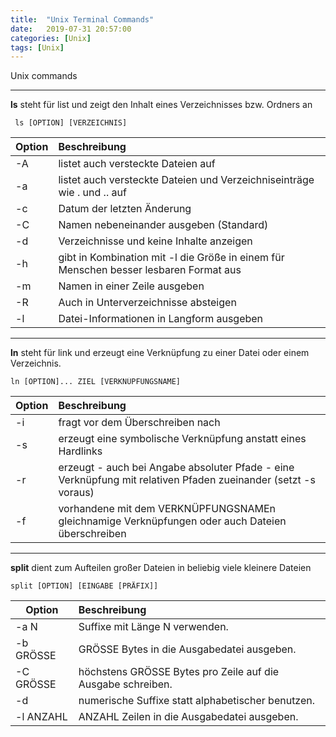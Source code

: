 ```yaml
---
title:  "Unix Terminal Commands"
date:   2019-07-31 20:57:00
categories: [Unix]
tags: [Unix]
---
```


Unix commands

***

**ls** steht für list und zeigt den Inhalt eines Verzeichnisses bzw. Ordners an

```
 ls [OPTION] [VERZEICHNIS] 
```

| Option        | Beschreibung  | 
| ------------- |:-------------
| -A            | listet auch versteckte Dateien auf  
| -a            | listet auch versteckte Dateien und Verzeichniseinträge wie . und .. auf     |  
| -c            | Datum der letzten Änderung     
| -C            | Namen nebeneinander ausgeben (Standard)      
| -d            | Verzeichnisse und keine Inhalte anzeigen      
| -h            | gibt in Kombination mit -l die Größe in einem für Menschen besser lesbaren Format aus       
| -m            | Namen in einer Zeile ausgeben       
| -R            | Auch in Unterverzeichnisse absteigen     
| -l            | Datei-Informationen in Langform ausgeben      |  

---

**ln** steht für link und erzeugt eine Verknüpfung zu einer Datei oder einem Verzeichnis. 

```
ln [OPTION]... ZIEL [VERKNÜPFUNGSNAME] 
``` 

| Option        | Beschreibung  | 
| ------------- |:-------------
| -i            | fragt vor dem Überschreiben nach
| -s            | erzeugt eine symbolische Verknüpfung anstatt eines Hardlinks     |  
| -r            | erzeugt - auch bei Angabe absoluter Pfade - eine Verknüpfung mit relativen Pfaden zueinander (setzt -s voraus)
| -f            | vorhandene mit dem VERKNÜPFUNGSNAMEn gleichnamige Verknüpfungen oder auch Dateien überschreiben

---

**split** dient zum Aufteilen großer Dateien in beliebig viele kleinere Dateien 

```
split [OPTION] [EINGABE [PRÄFIX]] 
``` 

| Option        | Beschreibung  | 
| ------------- |:-------------
| -a N          | Suffixe mit Länge N verwenden.
| -b GRÖSSE     | GRÖSSE Bytes in die Ausgabedatei ausgeben.     
| -C GRÖSSE     | höchstens GRÖSSE Bytes pro Zeile auf die Ausgabe schreiben.
| -d            | numerische Suffixe statt alphabetischer benutzen. 
| -l ANZAHL     | ANZAHL Zeilen in die Ausgabedatei ausgeben.  
